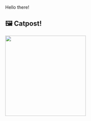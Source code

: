 Hello there!



## 🖼️ Catpost!

<sub>
    <img src="https://cdn2.thecatapi.com/images/Iv8NtbsvS.jpg" height="256">
</sub>

